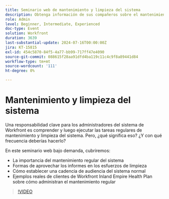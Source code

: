 ```yaml
---
title: Seminario web de mantenimiento y limpieza del sistema
description: Obtenga información de sus compañeros sobre el mantenimiento del sistema de Workfront. Descubra la importancia del mantenimiento regular, aprovechando los informes y los ejemplos del mundo real de Inland Empire Health Plan en nuestro seminario web bajo demanda.
role: Admin
level: Beginner, Intermediate, Experienced
doc-type: Event
solution: Workfront
duration: 3639
last-substantial-update: 2024-07-16T00:00:00Z
jira: KT-15815
exl-id: 454c5870-84f5-4a77-bb99-717ff47e4090
source-git-commit: 088615f28aa91dfd4ba119c11c4c9f8a89441d84
workflow-type: tm+mt
source-wordcount: '111'
ht-degree: 0%

---
```


# Mantenimiento y limpieza del sistema

Una responsabilidad clave para los administradores del sistema de Workfront es comprender y luego ejecutar las tareas regulares de mantenimiento y limpieza del sistema. Pero, ¿qué significa eso? ¿Y con qué frecuencia deberías hacerlo?

En este seminario web bajo demanda, cubriremos:

* La importancia del mantenimiento regular del sistema
* Formas de aprovechar los informes en los esfuerzos de limpieza
* Cómo establecer una cadencia de audiencia del sistema normal
* Ejemplos reales de clientes de Workfront Inland Empire Health Plan sobre cómo administran el mantenimiento regular

>[!VIDEO](https://video.tv.adobe.com/v/3431009/?learn=on)
